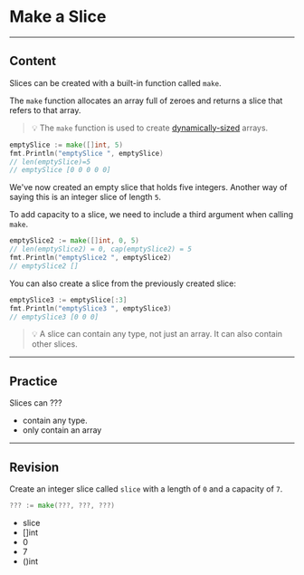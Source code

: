 ﻿---
author: Stefan-Stojanovic

type: normal

category: how-to

---

# Make a Slice

---
## Content

Slices can be created with a built-in function called `make`.

The `make` function allocates an array full of zeroes and returns a slice that refers to that array.

> 💡 The `make` function is used to create [dynamically-sized](https://www.enki.com/glossary/general/dynamically-sized) arrays.

```go
emptySlice := make([]int, 5)
fmt.Println("emptySlice ", emptySlice)
// len(emptySlice)=5
// emptySlice [0 0 0 0 0]
```
We've now created an empty slice that holds five integers. Another way of saying this is an integer slice of length `5`.

To add capacity to a slice, we need to include a third argument when calling `make`.

```go
emptySlice2 := make([]int, 0, 5)
// len(emptySlice2) = 0, cap(emptySlice2) = 5
fmt.Println("emptySlice2 ", emptySlice2)
// emptySlice2 []
```

You can also create a slice from the previously created slice:
```go
emptySlice3 := emptySlice[:3]
fmt.Println("emptySlice3 ", emptySlice3)
// emptySlice3 [0 0 0]
```

> 💡 A slice can contain any type, not just an array. It can also contain other slices.

---
## Practice

Slices can ???

- contain any type.
- only contain an array

---
## Revision

Create an integer slice called `slice` with a length of `0` and a capacity of `7`.

```go
??? := make(???, ???, ???)
```

- slice 
- []int
- 0
- 7
- ()int
